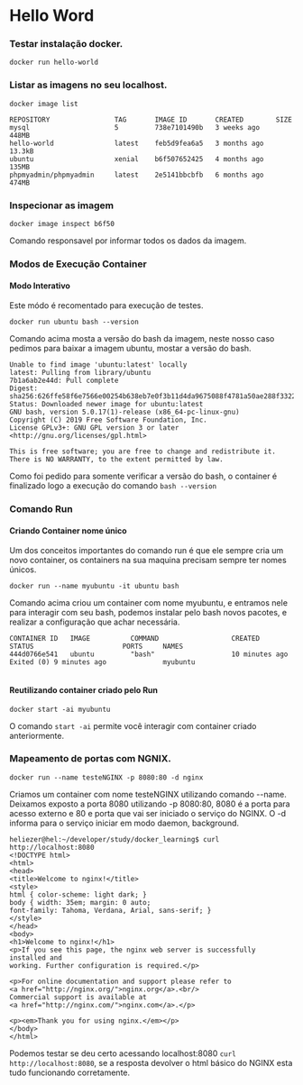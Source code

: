 # Hello Word

### Testar instalação docker.

`docker run hello-world`

### Listar as imagens no seu localhost.

`docker image list`

```
REPOSITORY                TAG       IMAGE ID       CREATED        SIZE
mysql                     5         738e7101490b   3 weeks ago    448MB
hello-world               latest    feb5d9fea6a5   3 months ago   13.3kB
ubuntu                    xenial    b6f507652425   4 months ago   135MB
phpmyadmin/phpmyadmin     latest    2e5141bbcbfb   6 months ago   474MB

```

### Inspecionar as imagem

`docker image inspect b6f50 `

Comando responsavel por informar todos os dados da imagem.

### Modos de Execução Container

#### Modo Interativo

Este módo é recomentado para execução de testes.

`docker run ubuntu bash --version`

Comando acima mosta a versão do bash da imagem, neste nosso caso pedimos para baixar a imagem ubuntu, mostar a versão do bash.

```
Unable to find image 'ubuntu:latest' locally
latest: Pulling from library/ubuntu
7b1a6ab2e44d: Pull complete 
Digest: sha256:626ffe58f6e7566e00254b638eb7e0f3b11d4da9675088f4781a50ae288f3322
Status: Downloaded newer image for ubuntu:latest
GNU bash, version 5.0.17(1)-release (x86_64-pc-linux-gnu)
Copyright (C) 2019 Free Software Foundation, Inc.
License GPLv3+: GNU GPL version 3 or later <http://gnu.org/licenses/gpl.html>

This is free software; you are free to change and redistribute it.
There is NO WARRANTY, to the extent permitted by law.

```

Como foi pedido para somente verificar a versão do bash, o container é finalizado logo a execução do comando `bash --version`

### Comando Run

#### Criando Container nome único

Um dos conceitos importantes do comando run é que ele sempre cria um novo container, os containers na sua maquina precisam sempre ter nomes únicos.

`docker run --name myubuntu -it ubuntu bash`

Comando acima criou um container com nome myubuntu, e entramos nele para interagir com seu bash, podemos instalar pelo bash novos pacotes, e realizar a configuração que achar necessária.

```
CONTAINER ID   IMAGE          COMMAND                  CREATED          STATUS                      PORTS     NAMES
444d0766e541   ubuntu         "bash"                   10 minutes ago   Exited (0) 9 minutes ago              myubuntu


``` 
#### Reutilizando container criado pelo Run

`docker start -ai myubuntu`

O comando `start -ai` permite você interagir com container criado anteriormente.


### Mapeamento de portas com NGNIX.

`docker run --name testeNGINX -p 8080:80 -d nginx`

Criamos um container com nome testeNGINX utilizando comando --name.
Deixamos exposto a porta 8080 utilizando -p 8080:80, 8080 é a porta para acesso externo e 80 e porta que vai ser iniciado o serviço do NGINX.
O -d informa para o serviço iniciar em modo daemon, background.

```
heliezer@hel:~/developer/study/docker_learning$ curl http://localhost:8080
<!DOCTYPE html>
<html>
<head>
<title>Welcome to nginx!</title>
<style>
html { color-scheme: light dark; }
body { width: 35em; margin: 0 auto;
font-family: Tahoma, Verdana, Arial, sans-serif; }
</style>
</head>
<body>
<h1>Welcome to nginx!</h1>
<p>If you see this page, the nginx web server is successfully installed and
working. Further configuration is required.</p>

<p>For online documentation and support please refer to
<a href="http://nginx.org/">nginx.org</a>.<br/>
Commercial support is available at
<a href="http://nginx.com/">nginx.com</a>.</p>

<p><em>Thank you for using nginx.</em></p>
</body>
</html>

```
Podemos testar se deu certo acessando localhost:8080 `curl http://localhost:8080`, se a resposta devolver o html básico do NGINX esta tudo funcionando corretamente.